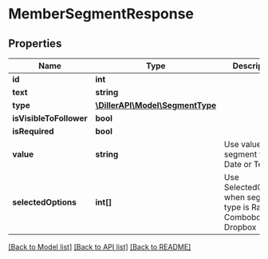 # MemberSegmentResponse

## Properties
Name | Type | Description | Notes
------------ | ------------- | ------------- | -------------
**id** | **int** |  | [optional] 
**text** | **string** |  | [optional] 
**type** | [**\DillerAPI\Model\SegmentType**](SegmentType.md) |  | 
**isVisibleToFollower** | **bool** |  | [optional] 
**isRequired** | **bool** |  | [optional] 
**value** | **string** | Use value when segment type is Date or Text | [optional] 
**selectedOptions** | **int[]** | Use SelectedOptions when segment type is Radio, Combobox or Dropbox | [optional] 

[[Back to Model list]](../../README.md#documentation-for-models) [[Back to API list]](../../README.md#documentation-for-api-endpoints) [[Back to README]](../../README.md)

